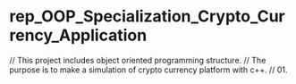 # rep_OOP_Specialization_Crypto_Currency_Application
 // This project includes object oriented programming structure.
 // The purpose is to make a simulation of crypto currency platform with c++.
 // 01.
